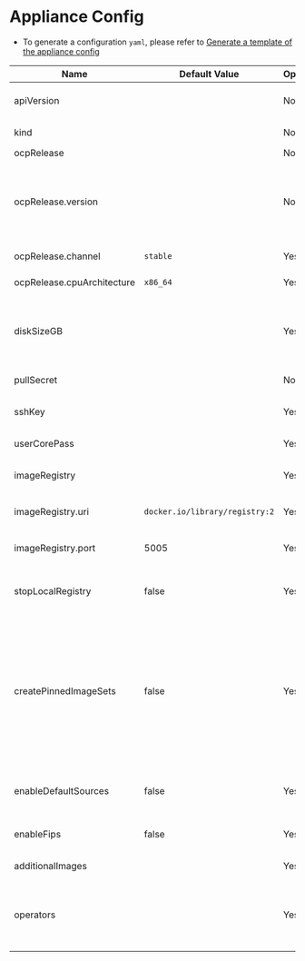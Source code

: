 # Appliance Config
* To generate a configuration `yaml`, please refer to [Generate a template of the appliance config](./user-guide.md#Generate-a-template-of-the-appliance-config)


| Name                       | Default Value                  | Optional | Type    | Description                                                                                                                                                                                                                                                                                                                                                                                                   |
|----------------------------|--------------------------------|----------|---------|---------------------------------------------------------------------------------------------------------------------------------------------------------------------------------------------------------------------------------------------------------------------------------------------------------------------------------------------------------------------------------------------------------------|
| apiVersion                 |                                | No       | enum    | The configuration version that is currently supported by the appliance. options: `v1beta1`.                                                                                                                                                                                                                                                                                                                   |
| kind                       |                                | No       | string  | The configuration kind: `ApplianceConfig`.                                                                                                                                                                                                                                                                                                                                                                    |
| ocpRelease                 |                                | No       |         |                                                                                                                                                                                                                                                                                                                                                                                                               |
| ocpRelease.version         |                                | No       | string  | OCP release version in `major.minor` or `major.minor.patch` format. In case of `major.minor` - latest patch version will be used. Note: if the specified version is not yet available, the latest supported version will be used.                                                                                                                                                                             |                                                    
| ocpRelease.channel         | `stable`                       | Yes      | enum    | OCP release update channel: `stable`, `fast`, `eus`, `candidate`.                                                                                                                                                                                                                                                                                                                                             |          
| ocpRelease.cpuArchitecture | `x86_64`                       | Yes      | enum    | OCP release CPU architecture: `x86_64`, `aarch64`, `ppc64le`.                                                                                                                                                                                                                                                                                                                                                 |                                                                           
| diskSizeGB                 |                                | Yes      | integer | Virtual size of the appliance disk image. If specified, should be at least 150GiB. Otherwise, the disk image should be resized when cloning to a device (e.g. using virt-resize tool).                                                                                                                                                                                                                        |  
| pullSecret                 |                                | No       | string  | PullSecret required for mirroring the OCP release payload.                                                                                                                                                                                                                                                                                                                                                    |     
| sshKey                     |                                | Yes      | string  | Public SSH key for accessing the appliance during the bootstrap phase.                                                                                                                                                                                                                                                                                                                                        |                 
| userCorePass               |                                | Yes      | string  | Password of user 'core' for connecting from console.                                                                                                                                                                                                                                                                                                                                                          |                        
| imageRegistry              |                                | Yes      |         | Local image registry details (used when building the appliance)                                                                                                                                                                                                                                                                                                                                               |
| imageRegistry.uri          | `docker.io/library/registry:2` | Yes      | string  | The URI for the image. Alternative: `quay.io/libpod/registry:2.8`                                                                                                                                                                                                                                                                                                                                             |                                                                                                   
| imageRegistry.port         | 5005                           | Yes      | integer | The image registry container TCP port to bind. A valid port number is between 1024 and 65535.                                                                                                                                                                                                                                                                                                                 |                                                                                  
| stopLocalRegistry          | false                          | Yes      | bool    | Stop the local registry post cluster installation. Note that additional images and operators won't be available when stopped.                                                                                                                                                                                                                                                                                 |
| createPinnedImageSets      | false                          | Yes      | bool    | Create PinnedImageSets for both the master and worker MCPs. The PinnedImageSets will include all the images included in the appliance disk image. Requires openshift version 4.16 or above. **WARNING:** As of 4.18, PinnedImageSets feature is still not GA. Thus, enabling it will set the cluster to tech preview, which means the cluster cannot be upgraded (i.e. should only be used for testing purposes). |
| enableDefaultSources       | false                          | Yes      | bool    | Enable all default CatalogSources (on openshift-marketplace namespace). Should be disabled for disconnected environments.                                                                                                                                                                                                                                                                                     |
| enableFips                 | false                          | Yes      | bool    | Enable FIPS mode for the cluster. Note: 'fips' should be enabled also in install-config.yaml. |
| additionalImages           |                                | Yes      | array   | Additional images to be included in the appliance disk image.                                                                                                                                                                                                                                                                                                                                                 |
| operators                  |                                | Yes      | array   | Operators to be included in the appliance disk image. See examples in https://github.com/openshift/oc-mirror/blob/main/docs/imageset-config-ref.yaml.                                                                                                                                                                                                                                                         |
